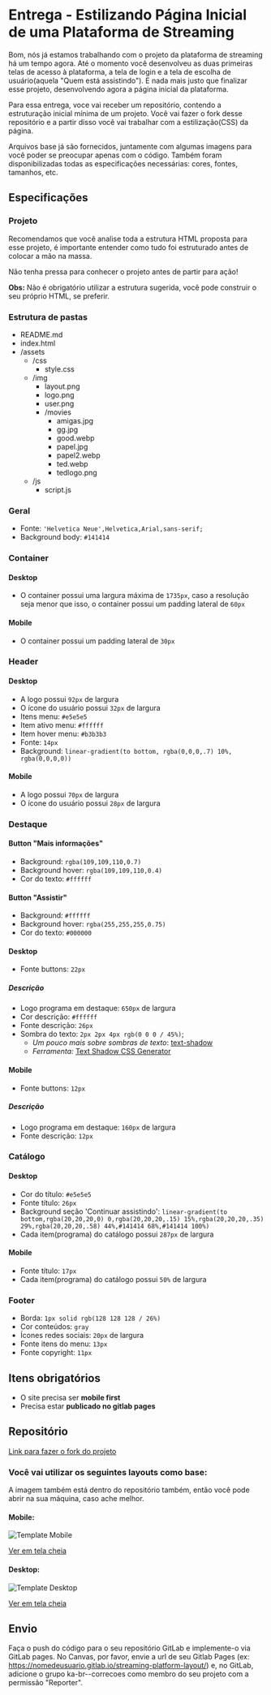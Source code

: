 # Entrega - Estilizando Página Inicial de uma Plataforma de Streaming

Bom, nós já estamos trabalhando com o projeto da plataforma de streaming há um tempo agora. Até o momento você desenvolveu as duas primeiras telas de acesso à plataforma, a tela de login e a tela de escolha de usuário(aquela "Quem está assistindo"). E nada mais justo que finalizar esse projeto, desenvolvendo agora a página inicial da plataforma.

Para essa entrega, voce vai receber um repositório, contendo a estruturação inicial mínima de um projeto. Você vai fazer o fork desse repositório e a partir disso você vai trabalhar com a estilização(CSS) da página.

Arquivos base já são fornecidos, juntamente com algumas imagens para você poder se preocupar apenas com o código. Também foram disponibilizadas todas as especificações necessárias: cores, fontes, tamanhos, etc.

## Especificações

### Projeto

Recomendamos que você analise toda a estrutura HTML proposta para esse projeto, é importante entender como tudo foi estruturado antes de colocar a mão na massa. 

Não tenha pressa para conhecer o projeto antes de partir para ação!

**Obs:** Não é obrigatório utilizar a estrutura sugerida, você pode construir o seu próprio HTML, se preferir.

### Estrutura de pastas

- README.md
- index.html
- /assets
    - /css
        - style.css
    - /img
        - layout.png
        - logo.png
        - user.png
        - /movies
            - amigas.jpg
            - gg.jpg
            - good.webp
            - papel.jpg
            - papel2.webp
            - ted.webp
            - tedlogo.png
    - /js
        - script.js

### Geral

- Fonte: `'Helvetica Neue',Helvetica,Arial,sans-serif;`
- Background body: `#141414`

### Container

#### Desktop

- O container possui uma largura máxima de `1735px`, caso a resolução seja menor que isso, o container possui um padding lateral de `60px`

#### Mobile

- O container possui um padding lateral de `30px`

### Header

#### Desktop

- A logo possui `92px` de largura
- O ícone do usuário possui `32px` de largura
- Itens menu: `#e5e5e5`
- Item ativo menu: `#ffffff`
- Item hover menu: `#b3b3b3`
- Fonte: `14px`
- Background: `linear-gradient(to bottom, rgba(0,0,0,.7) 10%, rgba(0,0,0,0))`

#### Mobile

- A logo possui `70px` de largura
- O ícone do usuário possui `28px` de largura

### Destaque

#### Button "Mais informações"

- Background: `rgba(109,109,110,0.7)`
- Background hover: `rgba(109,109,110,0.4)`
- Cor do texto: `#ffffff`

#### Button "Assistir"

- Background: `#ffffff`
- Background hover: `rgba(255,255,255,0.75)`
- Cor do texto: `#000000`

#### Desktop

- Fonte buttons: `22px`

##### Descrição

- Logo programa em destaque: `650px` de largura
- Cor descrição: `#ffffff`
- Fonte descrição: `26px`
- Sombra do texto: `2px 2px 4px rgb(0 0 0 / 45%)`;
    - _Um pouco mais sobre sombras de texto_: [text-shadow](https://developer.mozilla.org/en-US/docs/Web/CSS/text-shadow)
    - _Ferramenta:_ [Text Shadow CSS Generator](https://cssgenerator.org/text-shadow-css-generator.html)

#### Mobile

- Fonte buttons: `12px`

##### Descrição

- Logo programa em destaque: `160px` de largura
- Fonte descrição: `12px`

### Catálogo

#### Desktop

- Cor do título: `#e5e5e5`
- Fonte título: `26px`
- Background seção 'Continuar assistindo': `linear-gradient(to bottom,rgba(20,20,20,0) 0,rgba(20,20,20,.15) 15%,rgba(20,20,20,.35) 29%,rgba(20,20,20,.58) 44%,#141414 68%,#141414 100%)`
- Cada item(programa) do catálogo possui `287px` de largura

#### Mobile

- Fonte título: `17px`
- Cada item(programa) do catálogo possui `50%` de largura

### Footer

- Borda: `1px solid rgb(128 128 128 / 26%)`
- Cor conteúdos: `gray`
- Ícones redes sociais: `20px` de largura
- Fonte itens do menu: `13px`
- Fonte copyright: `11px`

## Itens obrigatórios

- O site precisa ser **mobile first**
- Precisa estar **publicado no gitlab pages**

## Repositório

[Link para fazer o fork do projeto](https://gitlab.com/kenzie-academy-brasil/se/fe/sprint-3-css-week/assessment-styling-streaming-platform-home-page)

### Você vai utilizar os seguintes layouts como base:

A imagem também está dentro do repositório também, então você pode abrir na sua máquina, caso ache melhor.

#### Mobile:

![Template Mobile](https://files-kenzie-academy-brasil.s3.amazonaws.com/q1/sprint3/streaming1.png)

[Ver em tela cheia](https://files-kenzie-academy-brasil.s3.amazonaws.com/q1/sprint3/streaming1.png)

#### Desktop:

![Template Desktop](https://files-kenzie-academy-brasil.s3.amazonaws.com/q1/sprint3/streaming2.png)

[Ver em tela cheia](https://files-kenzie-academy-brasil.s3.amazonaws.com/q1/sprint3/streaming2.png)

## Envio

Faça o push do código para o seu repositório GitLab e implemente-o via GitLab pages. No Canvas, por favor, envie a url de seu Gitlab Pages (ex: https://nomedeusuario.gitlab.io/streaming-platform-layout/) e, no GitLab, adicione o grupo ka-br-<sua-turma>-correcoes como membro do seu projeto com a permissão "Reporter".
